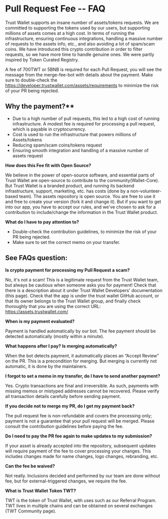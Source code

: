 # Pull Request Fee -- FAQ

Trust Wallet supports an insane number of assets/tokens requests. 
We are committed to supporting the tokens used by our users, but supporting millions of assets comes at a high cost. In terms of running the infrastructure, ensuring continuous integrations, handling a massive number of requests to the assets info, etc., and also avoiding a lot of spam/scam coins.
We have introduced this crypto contribution in order to filter requests, so we have more time to handle genuine ones.
We were partly inspired by Token Curated Registry.
 
A fee of 700TWT or 5BNB is required for each Pull Request, you will see the message from the merge-fee-bot with details about the payment. Make sure to double-check the https://developer.trustwallet.com/assets/requirements to minimize the risk of your PR being rejected.

## Why the payment?**
 
- Due to a high number of pull requests, this led to a high cost of running infrastructure. A modest fee is required for processing a pull request, which is payable in cryptocurrency. 
- Cost is used to run the infrastructure that powers millions of Assets/tokens
- Reducing spam/scam coins/tokens request
- Ensuring smooth integration and handling of a massive number of assets request

**How does this Fee fit with Open Source?**

We believe in the power of open-source software, and essential parts of Trust Wallet are open-source to contribute to the community(Wallet-Core). But Trust Wallet is a branded product, and running its backend infrastructure, support, marketing, etc. has costs (done by a non-volunteer-based team).
The assets repository is open source. You are free to use it and free to create your version (fork it and change it). But if you want to get into our app, you have to accept our rules, and we've chosen to ask for a contribution to include/change the information in the Trust Wallet product.
 
**What do I have to pay attention to?**

- Double-check the contribution guidelines, to minimize the risk of your PR being rejected.
- Make sure to set the correct memo on your transfer.


## See FAQs question:


**Is crypto payment for processing my Pull Request a scam?**

No, it's not a scam!
This is a legitimate request from the Trust Wallet team, but always be cautious when someone asks you for payment! Check that there is a description about it under Trust Wallet Developers' documentation (this page). Check that the app is under the trust wallet GitHub account, or that its owner belongs to the Trust Wallet group, and finally check thoroughly that you are using the correct URL: https://assets.trustwallet.com/ 
 
**When is my payment evaluated?**

Payment is handled automatically by our bot. The fee payment should be detected automatically (mostly within a minute).
 
**What happens after I pay? Is merging automatically?**

When the bot detects payment, it automatically places an “Accept Review” on the PR. This is a precondition for merging. But merging is currently not automatic, it is done by the maintainers.
 
**I forgot to set a memo in my transfer, do I have to send another payment?**

Yes. Crypto transactions are final and irreversible. As such, payments with missing memos or mistyped addresses cannot be recovered. Please verify all transaction details carefully before sending payment.
 
**If you decide not to merge my PR, do I get my payment back?**

The pull request fee is non-refundable and covers the processing only; payment is not a guarantee that your pull request will be merged. Please consult the contribution guidelines before paying the fee.
 
**Do I need to pay the PR fee again to make updates to my submission?**

If your asset is already accepted into the repository, subsequent updates will require payment of the fee to cover processing your changes. This includes changes made for name changes, logo changes, rebranding, etc.
 
**Can the fee be waived?**

Not really. Inclusions decided and performed by our team are done without fee, but for external-triggered changes, we require the fee.
 
**What is Trust Wallet Token TWT?**

TWT is the token of Trust Wallet, with uses such as our Referral Program. TWT lives in multiple chains and can be obtained on several exchanges (TWT Community page).
